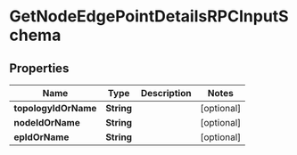 
# GetNodeEdgePointDetailsRPCInputSchema

## Properties
Name | Type | Description | Notes
------------ | ------------- | ------------- | -------------
**topologyIdOrName** | **String** |  |  [optional]
**nodeIdOrName** | **String** |  |  [optional]
**epIdOrName** | **String** |  |  [optional]



